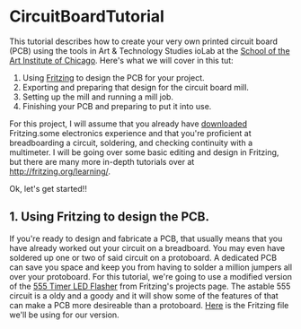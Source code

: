 # CircuitBoardTutorial
This tutorial describes how to create your very own printed circuit board (PCB) using the tools in Art & Technology Studies ioLab at the [School of the Art Institute of Chicago](www.saic.edu).  Here's what we will cover in this tut:

1. Using [Fritzing](www.fritzing.org) to design the PCB for your project.
2. Exporting and preparing that design for the circuit board mill.
3. Setting up the mill and running a mill job.
4. Finishing your PCB and preparing to put it into use.

For this project, I will assume that you already have [downloaded](fritzing.org/download) Fritzing.some electronics experience and that you're proficient at breadboarding a circuit, soldering, and checking continuity with a multimeter.  I will be going over some basic editing and design in Fritzing, but there are many more in-depth tutorials over at http://fritzing.org/learning/.

Ok, let's get started!!
## 1. Using Fritzing to design the PCB.
If you're ready to design and fabricate a PCB, that usually means that you have already worked out your circuit on a breadboard.  You may even have soldered up one or two of said circuit on a protoboard. A dedicated PCB can save you space and keep you from having to solder a million jumpers all over your protoboard.  For this tutorial, we're going to use a modified version of the [555 Timer LED Flasher](http://fritzing.org/projects/555-timer-led-flasher) from Fritzing's projects page.  The astable 555 circuit is a oldy and a goody and it will show some of the features of that can make a PCB more desireable than a protoboard.  [Here](www.noahcoleman.net) is the Fritzing file we'll be using for our version.






